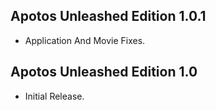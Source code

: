 ## Apotos Unleashed Edition 1.0.1

- Application And Movie Fixes.


## Apotos Unleashed Edition 1.0

- Initial Release. 
